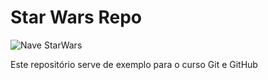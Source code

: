 # Star Wars Repo

![Nave StarWars](https://cdn.pixabay.com/photo/2017/09/25/15/06/spaceship-2785410_960_720.png "TIE Fighter")

Este repositório serve de exemplo para o curso Git e GitHub

